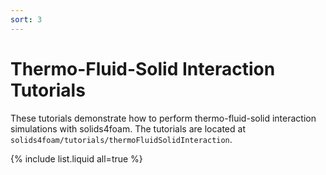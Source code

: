 ```yaml
---
sort: 3
---
```


# Thermo-Fluid-Solid Interaction Tutorials

These tutorials demonstrate how to perform thermo-fluid-solid interaction simulations with solids4foam. The tutorials are located at `solids4foam/tutorials/thermoFluidSolidInteraction`.

{% include list.liquid all=true %}
